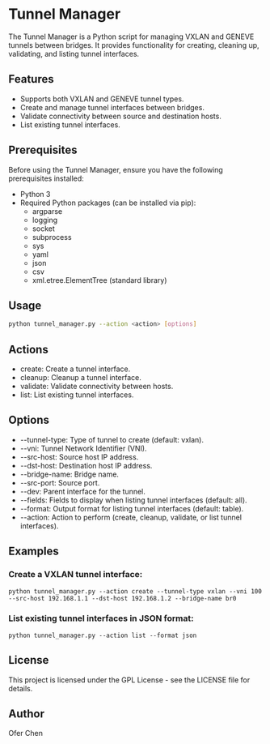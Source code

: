# Tunnel Manager

The Tunnel Manager is a Python script for managing VXLAN and GENEVE tunnels between bridges. It provides functionality for creating, cleaning up, validating, and listing tunnel interfaces.

## Features

- Supports both VXLAN and GENEVE tunnel types.
- Create and manage tunnel interfaces between bridges.
- Validate connectivity between source and destination hosts.
- List existing tunnel interfaces.

## Prerequisites

Before using the Tunnel Manager, ensure you have the following prerequisites installed:

- Python 3
- Required Python packages (can be installed via pip):
  - argparse
  - logging
  - socket
  - subprocess
  - sys
  - yaml
  - json
  - csv
  - xml.etree.ElementTree (standard library)

## Usage

```bash
python tunnel_manager.py --action <action> [options]
```

## Actions
* create: Create a tunnel interface.
* cleanup: Cleanup a tunnel interface.
* validate: Validate connectivity between hosts.
* list: List existing tunnel interfaces.

## Options
* --tunnel-type: Type of tunnel to create (default: vxlan).
* --vni: Tunnel Network Identifier (VNI).
* --src-host: Source host IP address.
* --dst-host: Destination host IP address.
* --bridge-name: Bridge name.
* --src-port: Source port.
* --dev: Parent interface for the tunnel.
* --fields: Fields to display when listing tunnel interfaces (default: all).
* --format: Output format for listing tunnel interfaces (default: table).
* --action: Action to perform (create, cleanup, validate, or list tunnel interfaces).

## Examples
### Create a VXLAN tunnel interface:
```
python tunnel_manager.py --action create --tunnel-type vxlan --vni 100 --src-host 192.168.1.1 --dst-host 192.168.1.2 --bridge-name br0
```

### List existing tunnel interfaces in JSON format:
```
python tunnel_manager.py --action list --format json
```

## License
This project is licensed under the GPL License - see the LICENSE file for details.

## Author
Ofer Chen
